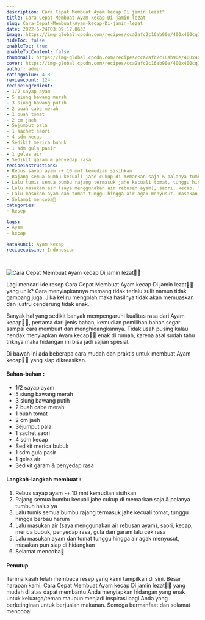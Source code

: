 ```yaml
---
description: Cara Cepat Membuat Ayam kecap Di jamin lezat"
title: Cara Cepat Membuat Ayam kecap Di jamin lezat
slug: Cara-Cepat-Membuat-Ayam-kecap-Di-jamin-lezat
date: 2022-6-24T03:09:12.063Z
image: https://img-global.cpcdn.com/recipes/cca2afc2c16ab90e/400x400cq70/photo.jpg
hideToc: false
enableToc: true
enableTocContent: false
thumbnail: https://img-global.cpcdn.com/recipes/cca2afc2c16ab90e/400x400cq70/photo.jpg
cover: https://img-global.cpcdn.com/recipes/cca2afc2c16ab90e/400x400cq70/photo.jpg
author: admin
ratingvalue: 4.8
reviewcount: 124
recipeingredient:
- 1/2 sayap ayam
- 5 siung bawang merah
- 3 siung bawang putih
- 2 buah cabe merah
- 1 buah tomat
- 2 cm jaeh
- Sejumput pala
- 1 sachet saori
- 4 sdm kecap
- Sedikit merica bubuk
- 1 sdm gula pasir
- 1 gelas air
- Sedikit garam & penyedap rasa
recipeinstructions:
- Rebus sayap ayam -+ 10 mnt kemudian sisihkan
- Rajang semua bumbu kecuali jahe cukup di memarkan saja & palanya tumbuh halus ya
- Lalu tumis semua bumbu rajang termasuk jahe kecuali tomat, tunggu hingga berbau harum
- Lalu masukan air (saya menggunakan air rebusan ayam), saori, kecap, merica bubuk, penyedap rasa, gula dan garam lalu cek rasa
- Lalu masukan ayam dan tomat tunggu hingga air agak menyusut, masakan pun siap di hidangkan
- Selamat mencoba🤗
categories:
- Resep

tags:
- Ayam
- kecap

katakunci: Ayam kecap
recipecuisine: Indonesian

---
```


![Cara Cepat Membuat Ayam kecap Di jamin lezat👩‍🍳](https://img-global.cpcdn.com/recipes/cca2afc2c16ab90e/400x400cq70/photo.jpg)

Lagi mencari ide resep Cara Cepat Membuat Ayam kecap Di jamin lezat👩‍🍳 yang unik? Cara menyiapkannya memang tidak terlalu sulit namun tidak gampang juga. Jika keliru mengolah maka hasilnya tidak akan memuaskan dan justru cenderung tidak enak.

Banyak hal yang sedikit banyak mempengaruhi kualitas rasa dari Ayam kecap👩‍🍳, pertama dari jenis bahan, kemudian pemilihan bahan segar sampai cara membuat dan menghidangkannya. Tidak usah pusing kalau hendak menyiapkan Ayam kecap👩‍🍳 enak di rumah, karena asal sudah tahu triknya maka hidangan ini bisa jadi sajian spesial.

Di bawah ini ada beberapa cara mudah dan praktis untuk membuat Ayam kecap👩‍🍳 yang siap dikreasikan.

<!--inarticleads1-->

#### Bahan-bahan :

- 1/2 sayap ayam
- 5 siung bawang merah
- 3 siung bawang putih
- 2 buah cabe merah
- 1 buah tomat
- 2 cm jaeh
- Sejumput pala
- 1 sachet saori
- 4 sdm kecap
- Sedikit merica bubuk
- 1 sdm gula pasir
- 1 gelas air
- Sedikit garam & penyedap rasa

<!--inarticleads2-->

#### Langkah-langkah membuat :

1. Rebus sayap ayam -+ 10 mnt kemudian sisihkan
1. Rajang semua bumbu kecuali jahe cukup di memarkan saja & palanya tumbuh halus ya
1. Lalu tumis semua bumbu rajang termasuk jahe kecuali tomat, tunggu hingga berbau harum
1. Lalu masukan air (saya menggunakan air rebusan ayam), saori, kecap, merica bubuk, penyedap rasa, gula dan garam lalu cek rasa
1. Lalu masukan ayam dan tomat tunggu hingga air agak menyusut, masakan pun siap di hidangkan
1. Selamat mencoba🤗

#### Penutup

Terima kasih telah membaca resep yang kami tampilkan di sini. Besar harapan kami, Cara Cepat Membuat Ayam kecap Di jamin lezat👩‍🍳 yang mudah di atas dapat membantu Anda menyiapkan hidangan yang enak untuk keluarga/teman maupun menjadi inspirasi bagi Anda yang berkeinginan untuk berjualan makanan. Semoga bermanfaat dan selamat mencoba!